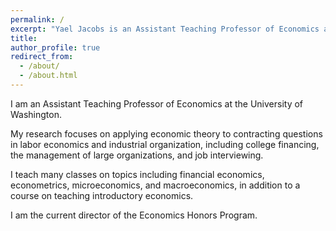 ```yaml
---
permalink: /
excerpt: "Yael Jacobs is an Assistant Teaching Professor of Economics at the University of Washington"
title: 
author_profile: true
redirect_from: 
  - /about/
  - /about.html
---
```


I am an Assistant Teaching Professor of Economics at the University of Washington.

My research focuses on applying economic theory to contracting questions in labor economics and industrial organization, including college financing, the management of large organizations, and job interviewing.

I teach many classes on topics including financial economics, econometrics, microeconomics, and macroeconomics, in addition to a course on teaching introductory economics.

I am the current director of the Economics Honors Program.
